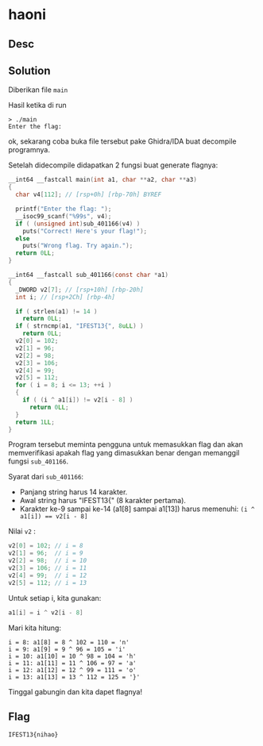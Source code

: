 # haoni

## Desc

## Solution

Diberikan file `main`

Hasil ketika di run
```
> ./main
Enter the flag:
```

ok, sekarang coba buka file tersebut pake Ghidra/IDA buat decompile programnya.

Setelah didecompile didapatkan 2 fungsi buat generate flagnya:

```c
__int64 __fastcall main(int a1, char **a2, char **a3)
{
  char v4[112]; // [rsp+0h] [rbp-70h] BYREF

  printf("Enter the flag: ");
  __isoc99_scanf("%99s", v4);
  if ( (unsigned int)sub_401166(v4) )
    puts("Correct! Here's your flag!");
  else
    puts("Wrong flag. Try again.");
  return 0LL;
}
```

```c
__int64 __fastcall sub_401166(const char *a1)
{
  _DWORD v2[7]; // [rsp+10h] [rbp-20h]
  int i; // [rsp+2Ch] [rbp-4h]

  if ( strlen(a1) != 14 )
    return 0LL;
  if ( strncmp(a1, "IFEST13{", 8uLL) )
    return 0LL;
  v2[0] = 102;
  v2[1] = 96;
  v2[2] = 98;
  v2[3] = 106;
  v2[4] = 99;
  v2[5] = 112;
  for ( i = 8; i <= 13; ++i )
  {
    if ( (i ^ a1[i]) != v2[i - 8] )
      return 0LL;
  }
  return 1LL;
}
```

Program tersebut meminta pengguna untuk memasukkan flag dan akan memverifikasi apakah flag yang dimasukkan benar dengan memanggil fungsi `sub_401166`.

Syarat dari `sub_401166`:
- Panjang string harus 14 karakter.
- Awal string harus "IFEST13{" (8 karakter pertama).
- Karakter ke-9 sampai ke-14 (a1[8] sampai a1[13]) harus memenuhi:
  `(i ^ a1[i]) == v2[i - 8]`

Nilai `v2` :
```c
v2[0] = 102; // i = 8
v2[1] = 96;  // i = 9
v2[2] = 98;  // i = 10
v2[3] = 106; // i = 11
v2[4] = 99;  // i = 12
v2[5] = 112; // i = 13
```

Untuk setiap i, kita gunakan:
```c
a1[i] = i ^ v2[i - 8]
```

Mari kita hitung:
```
i = 8: a1[8] = 8 ^ 102 = 110 = 'n'
i = 9: a1[9] = 9 ^ 96 = 105 = 'i'
i = 10: a1[10] = 10 ^ 98 = 104 = 'h'
i = 11: a1[11] = 11 ^ 106 = 97 = 'a'
i = 12: a1[12] = 12 ^ 99 = 111 = 'o'
i = 13: a1[13] = 13 ^ 112 = 125 = '}'
```

Tinggal gabungin dan kita dapet flagnya!

## Flag
    IFEST13{nihao}

